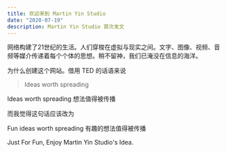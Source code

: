 ```yaml
---
title: 欢迎来到 Martin Yin Studio
date: "2020-07-19"
description: Martin Yin Studio 首次发文
---
```


网络构建了21世纪的生活。人们穿梭在虚拟与现实之间。文字、图像、视频、音频等媒介传递着每个个体的思想。稍不留神，我们已淹没在信息的海洋。

为什么创建这个网站。借用 TED 的话语来说

> Ideas worth spreading

Ideas worth spreading 想法值得被传播

而我觉得这句话应该改为

Fun ideas worth spreading 有趣的想法值得被传播

Just For Fun, Enjoy Martin Yin Studio's Idea.